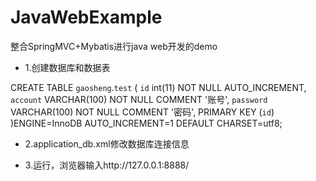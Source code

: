 # JavaWebExample
整合SpringMVC+Mybatis进行java web开发的demo

* 1.创建数据库和数据表

CREATE TABLE `gaosheng`.`test` (
  `id` int(11) NOT NULL AUTO_INCREMENT,
  `account` VARCHAR(100) NOT NULL COMMENT '账号',
  `password` VARCHAR(100) NOT NULL COMMENT '密码',
  PRIMARY KEY (`id`)
)ENGINE=InnoDB AUTO_INCREMENT=1 DEFAULT CHARSET=utf8;

* 2.application_db.xml修改数据库连接信息

* 3.运行，浏览器输入http://127.0.0.1:8888/
